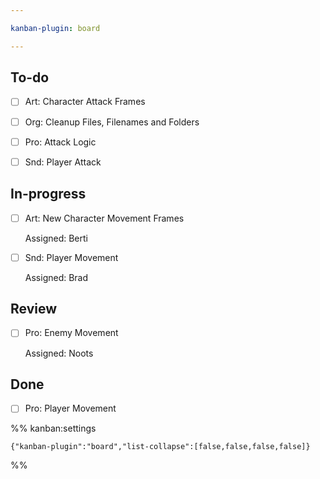 ```yaml
---

kanban-plugin: board

---
```


## To-do

- [ ] Art: Character Attack Frames
- [ ] Org: Cleanup Files, Filenames and Folders
- [ ] Pro: Attack Logic
- [ ] Snd: Player Attack


## In-progress

- [ ] Art: New Character Movement Frames
	
	Assigned: Berti
- [ ] Snd: Player Movement
	
	Assigned: Brad


## Review

- [ ] Pro: Enemy Movement
	
	Assigned: Noots


## Done

- [ ] Pro: Player Movement




%% kanban:settings
```
{"kanban-plugin":"board","list-collapse":[false,false,false,false]}
```
%%